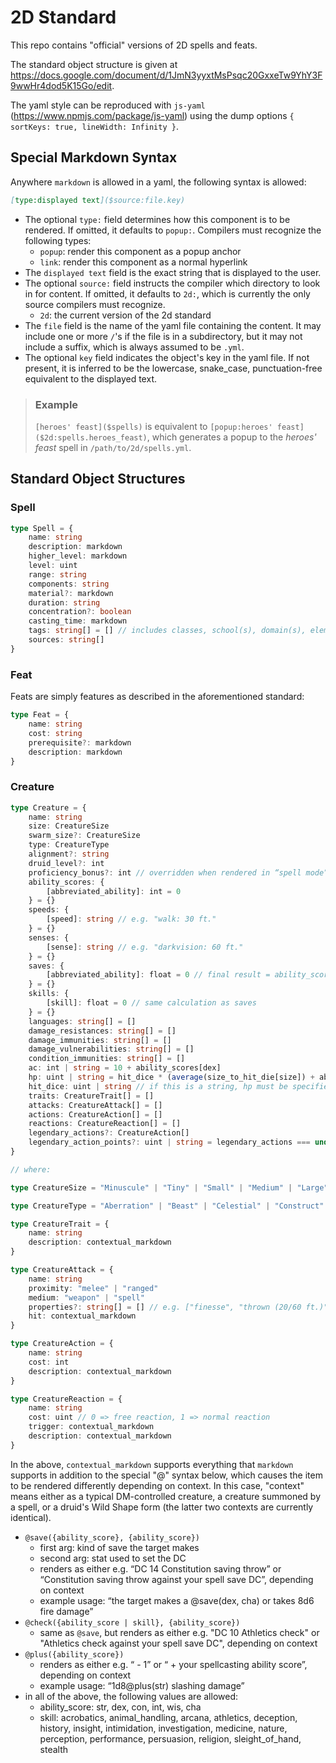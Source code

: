 # 2D Standard

This repo contains "official" versions of 2D spells and feats.

The standard object structure is given at https://docs.google.com/document/d/1JmN3yyxtMsPsqc20GxxeTw9YhY3F9wwHr4dod5K15Go/edit.

The yaml style can be reproduced with `js-yaml` (https://www.npmjs.com/package/js-yaml) using the dump options `{ sortKeys: true, lineWidth: Infinity }`.

## Special Markdown Syntax

Anywhere `markdown` is allowed in a yaml, the following syntax is allowed:
```md
[type:displayed text]($source:file.key)
```

- The optional `type:` field determines how this component is to be rendered. If omitted, it defaults to `popup:`. Compilers must recognize the following types:
    - `popup`: render this component as a popup anchor
    - `link`: render this component as a normal hyperlink
- The `displayed text` field is the exact string that is displayed to the user.
- The optional `source:` field instructs the compiler which directory to look in for content. If omitted, it defaults to `2d:`, which is currently the only source compilers must recognize.
    - `2d`: the current version of the 2d standard
- The `file` field is the name of the yaml file containing the content. It may include one or more `/`'s if the file is in a subdirectory, but it may not include a suffix, which is always assumed to be `.yml`.
- The optional `key` field indicates the object's key in the yaml file. If not present, it is inferred to be the lowercase, snake_case, punctuation-free equivalent to the displayed text.

> ### Example
> `[heroes' feast]($spells)` is equivalent to `[popup:heroes' feast]($2d:spells.heroes_feast)`, which generates a popup to the _heroes' feast_ spell in `/path/to/2d/spells.yml`.

## Standard Object Structures

### Spell

```ts
type Spell = {
    name: string
    description: markdown
    higher_level: markdown
    level: uint
    range: string
    components: string
    material?: markdown
    duration: string
    concentration?: boolean
    casting_time: markdown
    tags: string[] = [] // includes classes, school(s), domain(s), element?, curse?, ritual?
    sources: string[]
}
```

### Feat

Feats are simply features as described in the aforementioned standard:

```ts
type Feat = {
    name: string
    cost: string
    prerequisite?: markdown
    description: markdown
}
```

### Creature

```ts
type Creature = {
    name: string
    size: CreatureSize
    swarm_size?: CreatureSize
    type: CreatureType
    alignment?: string
    druid_level?: int
    proficiency_bonus?: int // overridden when rendered in “spell mode” to be “equals your proficiency bonus”
    ability_scores: {
        [abbreviated_ability]: int = 0
    } = {}
    speeds: {
        [speed]: string // e.g. "walk: 30 ft."
    } = {}
    senses: {
        [sense]: string // e.g. "darkvision: 60 ft."
    } = {}
    saves: {
        [abbreviated_ability]: float = 0 // final result = ability_scores[stat] + floor(proficiency_bonus * saves[stat])
    } = {} 
    skills: {
        [skill]: float = 0 // same calculation as saves
    } = {}
    languages: string[] = []
    damage_resistances: string[] = []
    damage_immunities: string[] = []
    damage_vulnerabilities: string[] = []
    condition_immunities: string[] = []
    ac: int | string = 10 + ability_scores[dex]
    hp: uint | string = hit_dice * (average(size_to_hit_die[size]) + ability_scores[con])
    hit_dice: uint | string // if this is a string, hp must be specified
    traits: CreatureTrait[] = []
    attacks: CreatureAttack[] = []
    actions: CreatureAction[] = []
    reactions: CreatureReaction[] = []
    legendary_actions?: CreatureAction[]
    legendary_action_points?: uint | string = legendary_actions === undefined ? undefined : “1 legendary action point per player”
}

// where:

type CreatureSize = "Minuscule" | "Tiny" | "Small" | "Medium" | "Large" | "Huge" | "Gargantuan"

type CreatureType = "Aberration" | "Beast" | "Celestial" | "Construct" | "Dragon" | "Elemental" | "Fey" | "Fiend" | "Giant" | "Humanoid" | "Monstrosity" | "Ooze" | "Plant" | "Undead"

type CreatureTrait = {
    name: string
    description: contextual_markdown
}

type CreatureAttack = {
    name: string
    proximity: "melee" | "ranged"
    medium: "weapon" | "spell"
    properties?: string[] = [] // e.g. ["finesse", "thrown (20/60 ft.)"]
    hit: contextual_markdown
}

type CreatureAction = {
    name: string
    cost: int
    description: contextual_markdown
}

type CreatureReaction = {
    name: string
    cost: uint // 0 => free reaction, 1 => normal reaction
    trigger: contextual_markdown
    description: contextual_markdown
}
```

In the above, `contextual_markdown` supports everything that `markdown` supports in addition to the special "@" syntax below, which causes the item to be rendered differently depending on context. In this case, "context" means either as a typical DM-controlled creature, a creature summoned by a spell, or a druid's Wild Shape form (the latter two contexts are currently identical).
- `@save({ability_score}, {ability_score})`
    - first arg: kind of save the target makes
    - second arg: stat used to set the DC
    - renders as either e.g. “DC 14 Constitution saving throw” or “Constitution saving throw against your spell save DC”, depending on context
    - example usage: “the target makes a @save(dex, cha) or takes 8d6 fire damage”
- `@check({ability_score | skill}, {ability_score})`
    - same as `@save`, but renders as either e.g. "DC 10 Athletics check" or "Athletics check against your spell save DC", depending on context
- `@plus({ability_score})`
    - renders as either e.g. “ - 1” or “ + your spellcasting ability score”, depending on context
    - example usage: “1d8@plus(str) slashing damage”
- in all of the above, the following values are allowed:
    - ability_score: str, dex, con, int, wis, cha
    - skill: acrobatics, animal_handling, arcana, athletics, deception, history, insight, intimidation, investigation, medicine, nature, perception, performance, persuasion, religion, sleight_of_hand, stealth
